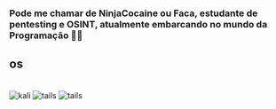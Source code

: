 ### Pode me chamar de NinjaCocaine ou Faca, estudante de pentesting e OSINT, atualmente embarcando no mundo da Programação 🐱‍👤

## os

<div style="display: inline_block"><br/>
<img align="center" alt="kali" src="https://img.shields.io/badge/Kali_Linux-557C94?style=for-the-badge&logo=kali-linux&logoColor=white" />
<img align="center" alt="tails" src="https://img.shields.io/badge/Tails%20-56347C?&style=for-the-badge&logo=tails&logoColor=white" />
<img align="center" alt="tails" src="https://img.shields.io/badge/Fedora-294172?style=for-the-badge&logo=fedora&logoColor=white" />








</div>

